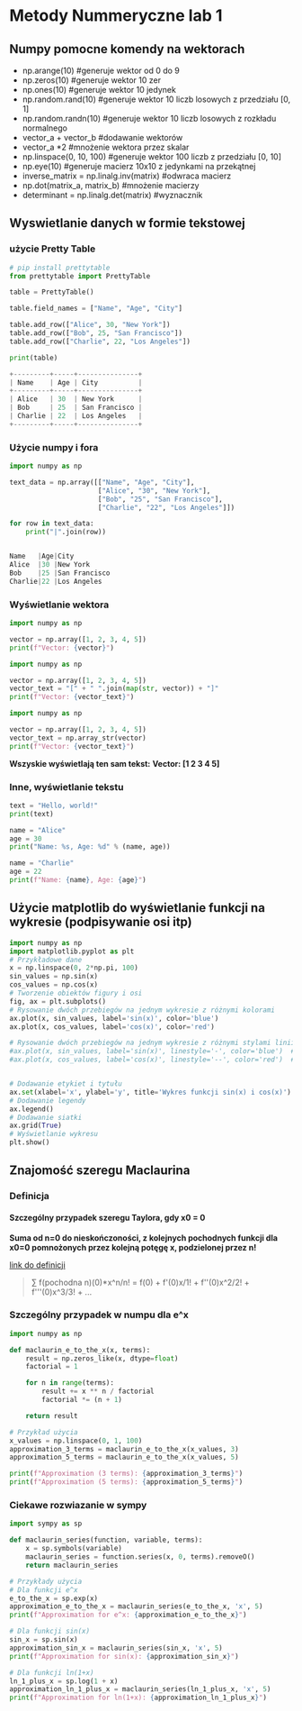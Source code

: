 # Metody Nummeryczne lab 1

## Numpy pomocne komendy na wektorach

- np.arange(10) #generuje wektor od 0 do 9
- np.zeros(10) #generuje wektor 10 zer
- np.ones(10) #generuje wektor 10 jedynek
- np.random.rand(10) #generuje wektor 10 liczb losowych z przedziału [0, 1]
- np.random.randn(10) #generuje wektor 10 liczb losowych z rozkładu normalnego
- vector_a + vector_b #dodawanie wektorów
- vector_a *2 #mnożenie wektora przez skalar
- np.linspace(0, 10, 100) #generuje wektor 100 liczb z przedziału [0, 10]
- np.eye(10) #generuje macierz 10x10 z jedynkami na przekątnej
- inverse_matrix = np.linalg.inv(matrix) #odwraca macierz
- np.dot(matrix_a, matrix_b) #mnożenie macierzy
- determinant = np.linalg.det(matrix) #wyznacznik

## Wyswietlanie danych w formie tekstowej

### użycie Pretty Table

```python
# pip install prettytable
from prettytable import PrettyTable

table = PrettyTable()

table.field_names = ["Name", "Age", "City"]

table.add_row(["Alice", 30, "New York"])
table.add_row(["Bob", 25, "San Francisco"])
table.add_row(["Charlie", 22, "Los Angeles"])

print(table)

+---------+-----+---------------+
| Name    | Age | City          |
+---------+-----+---------------+
| Alice   | 30  | New York      |
| Bob     | 25  | San Francisco |
| Charlie | 22  | Los Angeles   |
+---------+-----+---------------+
```

### Użycie numpy i fora

```python
import numpy as np

text_data = np.array([["Name", "Age", "City"],
                      ["Alice", "30", "New York"],
                      ["Bob", "25", "San Francisco"],
                      ["Charlie", "22", "Los Angeles"]])

for row in text_data:
    print("|".join(row))


Name   |Age|City          
Alice  |30 |New York      
Bob    |25 |San Francisco 
Charlie|22 |Los Angeles   
```

### Wyświetlanie wektora

```python
import numpy as np

vector = np.array([1, 2, 3, 4, 5])
print(f"Vector: {vector}")
```

```python
import numpy as np

vector = np.array([1, 2, 3, 4, 5])
vector_text = "[" + " ".join(map(str, vector)) + "]"
print(f"Vector: {vector_text}")
```

```python
import numpy as np

vector = np.array([1, 2, 3, 4, 5])
vector_text = np.array_str(vector)
print(f"Vector: {vector_text}")
```

__Wszyskie wyświetlają ten sam tekst:__
__Vector: [1 2 3 4 5]__

### Inne, wyświetlanie tekstu

```python
text = "Hello, world!"
print(text)
```

```python
name = "Alice"
age = 30
print("Name: %s, Age: %d" % (name, age))
```

```python
name = "Charlie"
age = 22
print(f"Name: {name}, Age: {age}")
```

## Użycie matplotlib do wyświetlanie funkcji na wykresie (podpisywanie osi itp)

```python
import numpy as np
import matplotlib.pyplot as plt
# Przykładowe dane
x = np.linspace(0, 2*np.pi, 100)
sin_values = np.sin(x)
cos_values = np.cos(x)
# Tworzenie obiektów figury i osi
fig, ax = plt.subplots()
# Rysowanie dwóch przebiegów na jednym wykresie z różnymi kolorami
ax.plot(x, sin_values, label='sin(x)', color='blue')
ax.plot(x, cos_values, label='cos(x)', color='red')

# Rysowanie dwóch przebiegów na jednym wykresie z różnymi stylami linii
#ax.plot(x, sin_values, label='sin(x)', linestyle='-', color='blue')  # Solid line
#ax.plot(x, cos_values, label='cos(x)', linestyle='--', color='red')  # Dashed line


# Dodawanie etykiet i tytułu
ax.set(xlabel='x', ylabel='y', title='Wykres funkcji sin(x) i cos(x)')
# Dodawanie legendy
ax.legend()
# Dodawanie siatki
ax.grid(True)
# Wyświetlanie wykresu
plt.show()
```

## Znajomość szeregu Maclaurina

### Definicja

#### Szczególny przypadek szeregu Taylora, gdy x0 = 0

__Suma od n=0 do nieskończoności, z kolejnych pochodnych funkcji dla x0=0 pomnożonych przez kolejną potęgę x, podzielonej przez n!__

[link do definicji](https://mathworld.wolfram.com/MaclaurinSeries.html)
>∑ f(pochodna n)(0)*x^n/n! = f(0) + f'(0)x/1! + f''(0)x^2/2! + f'''(0)x^3/3! + ...

### Szczególny przypadek w numpu dla e^x

```python
import numpy as np

def maclaurin_e_to_the_x(x, terms):
    result = np.zeros_like(x, dtype=float)
    factorial = 1

    for n in range(terms):
        result += x ** n / factorial
        factorial *= (n + 1)

    return result

# Przykład użycia
x_values = np.linspace(0, 1, 100)
approximation_3_terms = maclaurin_e_to_the_x(x_values, 3)
approximation_5_terms = maclaurin_e_to_the_x(x_values, 5)

print(f"Approximation (3 terms): {approximation_3_terms}")
print(f"Approximation (5 terms): {approximation_5_terms}")
```

### Ciekawe rozwiazanie w sympy

```python
import sympy as sp

def maclaurin_series(function, variable, terms):
    x = sp.symbols(variable)
    maclaurin_series = function.series(x, 0, terms).removeO()
    return maclaurin_series

# Przykłady użycia
# Dla funkcji e^x
e_to_the_x = sp.exp(x)
approximation_e_to_the_x = maclaurin_series(e_to_the_x, 'x', 5)
print(f"Approximation for e^x: {approximation_e_to_the_x}")

# Dla funkcji sin(x)
sin_x = sp.sin(x)
approximation_sin_x = maclaurin_series(sin_x, 'x', 5)
print(f"Approximation for sin(x): {approximation_sin_x}")

# Dla funkcji ln(1+x)
ln_1_plus_x = sp.log(1 + x)
approximation_ln_1_plus_x = maclaurin_series(ln_1_plus_x, 'x', 5)
print(f"Approximation for ln(1+x): {approximation_ln_1_plus_x}")
```
